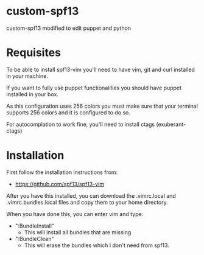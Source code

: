 custom-spf13
============

custom-spf13 modified to edit puppet and python

Requisites
==========

To be able to install spf13-vim you'll need to have vim, git and curl installed in your machine.

If you want to fully use puppet functionalities you should have puppet installed in your box.

As this configuration uses 256 colors you must make sure that your terminal supports 256 colors and it is configured to do so.

For autocomplation to work fine, you'll need to install ctags (exuberant-ctags)

Installation
============

First follow the installation instructions from:

 * https://github.com/spf13/spf13-vim

After you have this installed, you can download the .vimrc.local and .vimrc.bundles.local files and copy them to your home directory.

When you have done this, you can enter vim and type: 

 * ":BundleInstall"
   * This will install all bundles that are missing
 * ":BundleClean"
   * This will erase the bundles which I don't need from spf13.
